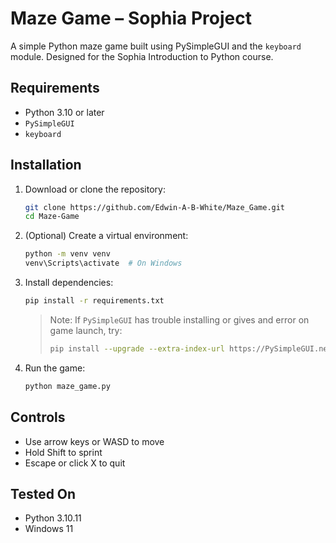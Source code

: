 # Maze Game – Sophia Project

A simple Python maze game built using PySimpleGUI and the `keyboard` module. Designed for the Sophia Introduction to Python course.

##  Requirements

- Python 3.10 or later
- `PySimpleGUI`
- `keyboard`

##  Installation

1. Download or clone the repository:

   ```bash
   git clone https://github.com/Edwin-A-B-White/Maze_Game.git
   cd Maze-Game
   ```

2. (Optional) Create a virtual environment:

   ```bash
   python -m venv venv
   venv\Scripts\activate  # On Windows
   ```

3. Install dependencies:

   ```bash
   pip install -r requirements.txt
   ```

   >  Note: If `PySimpleGUI` has trouble installing or gives and error on game launch, try:
   > ```bash
   > pip install --upgrade --extra-index-url https://PySimpleGUI.net/install PySimpleGUI
   > ```

4. Run the game:

   ```bash
   python maze_game.py
   ```

##  Controls

- Use arrow keys or WASD to move
- Hold Shift to sprint
- Escape or click X to quit

##  Tested On

- Python 3.10.11
- Windows 11
